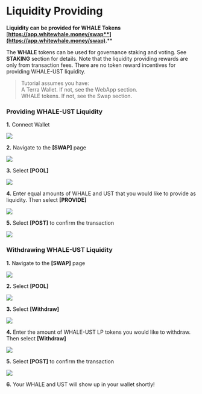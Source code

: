 # Liquidity Providing

**Liquidity can be provided for WHALE Tokens** [**https://app.whitewhale.money/swap**](https://app.whitewhale.money/swap)**.**

The **WHALE** tokens can be used for governance staking and voting. See **STAKING** section for details. Note that the liquidity providing rewards are only from transaction fees. There are no token reward incentives for providing WHALE-UST liquidity. 

> Tutorial assumes you have:  
> A Terra Wallet. If not, see the WebApp section.  
> WHALE tokens. If not, see the Swap section. 

### Providing WHALE-UST Liquidity

**1.** Connect Wallet

![](assets/connect-wallet.png)

**2.** Navigate to the **\[SWAP\]** page

![](assets/swap1.png)  

**3.** Select **\[POOL\]**

![](assets/liquidity1.png)

**4.** Enter equal amounts of WHALE and UST that you would like to provide as liquidity. Then select **\[PROVIDE\]**

![](assets/liquidity4.png)

**5.** Select **\[POST\]** to confirm the transaction 

![](assets/governance4.png)

### Withdrawing WHALE-UST Liquidity

**1.** Navigate to the **\[SWAP\]** page

![](assets/swap1.png)

**2.** Select **\[POOL\]**

![](assets/liquidity1.png)

**3.** Select **\[Withdraw\]**
   
![](assets/liquidity3.png)

**4.**  Enter the amount of WHALE-UST LP tokens you would like to withdraw. Then select **\[Withdraw\]**

![](assets/liquidity2.png)

**5.** Select **\[POST\]** to confirm the transaction

![](assets/governance4.png)

**6.** Your WHALE and UST will show up in your wallet shortly!